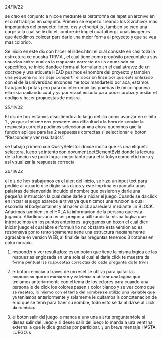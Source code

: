  24/10/22

se creo en conjunto a Nicole mediante la plataforma de replit un archivo en el cual trabajos en conjunto. Primero se empezo creando los 3 archivos mas importantes del proyecto:
index, css y el script.js , tambien se creo una carpeta la cual se le dio el nombre de img el cual alberga unas imagenes que decidimos colocar para darle una mejor forma al proyecto y que se vea mas colorido.

Se inicio en este dia con hacer el index.html el cual consiste en casi toda la estructura de nuestra TRIVIA , el cual tiene como propósito preguntale a sus usuarios sobre cual es la respuesta correcta de un enunciado en especifico, se inicio dandole forma al formulario en el cual atravez de un doctype y una etiqueta HEAD pusimos el nombre del proyecto y tambien una pequeña no me deja compartir el docs en linea por que esta enlazado con el de la universidad entonces me toco mandartelo por aca, estamos trabajando juntas pero para no interrumpir las pruebas de mi companera ella esta codiando aqui y yo por visual estudio para poder probar y testiar el codigo y hacer propuestas de mejora.

 25/10/22

El dia de hoy estamos discutiendo a lo largo del dia como avanzar en el hito 1 , ya que el mismo nos presento una dificultad a la hora de senalar la respuesta correcta pudimos seleccionar una ahora queremos que la funcion aplique para las 2 respuestas correctas al seleccionar el boton “Responder y ver resultados”.

se trabajo primero con QuerySelector donde indica que es una etiqueta selectora, luego se intento con document.getElementById donde la lectura de la funcion se pudo lograr mejor tanto para el id tokyo como el id roma y asi visualizar la respuesta correcta

 26/10/22

 el dia de hoy trabajamos en el alert del inicio, se hizo un input text para pedirle al usuario que digite sus datos y este imprima en pantalla unas palabras de bienvenida incluido el nombre que pusieron y darle una pequeña instruccion la cual debe darle a iniciar el juego. Cuando se da click en iniciar el juego aparece la trivia ya que hicimos una funcion la cual escondia el bodycontainer y al hacer click apareciera mediante un BLOCK. Añadimos tambien en el HOLA la informacion de la persona que esta jugando.
 Añadimos una tercer pregunta utilizando la misma logica que introducimos en los puntos anteriores. agregamos un boton el cual dice iniciar juego el cual abre el formulario no obstante esta version no es responsiva por lo tanto solamente tiene una estructura medianamente agradable en version WEB, al final de las preguntas tenemos 3 botones en color morado.
 
 1. responder y ver resultados: es un boton que tiene la misma logica de las respuestas englosada en una sola el cual al darle click te muestra de forma puntual las respuestas correctas de cada pregunta de la trivia.
    
 3. el boton reiniciar a traves de un reset se utiliza para quitar las respuestas que se marcaron y volvimos a utilizar una logica que teniamos anteriormente con el tema de los colores para cuando una persona le de click los colores pasen a color blanco y se vea como que se reseteo, lo mismo con el tema del nombre se utilizo una variable que ya teniamos anteriormente y solamente le quitamos la concatenacion de el id que se tenia para traer su nombre, todo esto se da al darse al click de reiniciar.
    
 5. el boton salir del juego le manda a uno una alerta preguntandole si desea salir del juego y si desea salir del juego lo manda a una ventana externa la que le dice gracias por participar. y un breve mensaje HASTA LUEGO.
    s